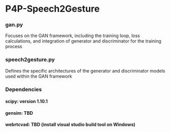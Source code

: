 # P4P-Speech2Gesture

### gan.py

Focuses on the GAN framework, including the training loop, loss calculations, and integration of generator and discriminator for the training process

### speech2gesture.py

Defines the specific architectures of the generator and discriminator models used within the GAN framework

### Dependencies

#### scipy: version 1.10.1

#### gensim: TBD

#### webrtcvad: TBD (install visual studio build tool on Windows)
